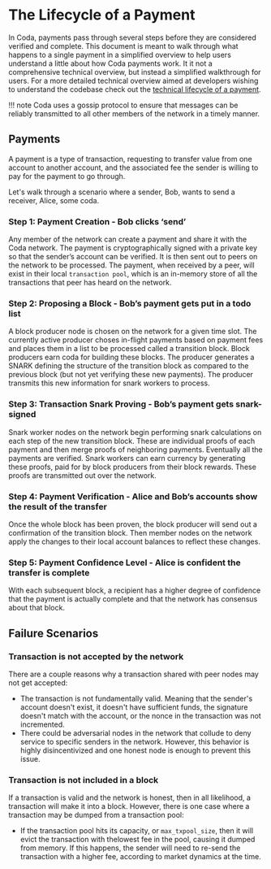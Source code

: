 # The Lifecycle of a Payment

In Coda, payments pass through several steps before they are considered verified and complete. This document is meant to walk through what happens to a single payment in a simplified overview to help users understand a little about how Coda payments work. It it not a comprehensive technical overview, but instead a simplified walkthrough for users. For a more detailed technical overview aimed at developers wishing to understand the codebase check out the [technical lifecycle of a payment](lifecycle-payment-technical.md).

!!! note
    Coda uses a gossip protocol to ensure that messages can be reliably transmitted to all other members of the network in a timely manner.

## Payments

A payment is a type of transaction, requesting to transfer value from one account to another account, and the associated fee the sender is willing to pay for the payment to go through.

Let's walk through a scenario where a sender, Bob, wants to send a receiver, Alice, some coda.

### Step 1: Payment Creation - Bob clicks ‘send’
Any member of the network can create a payment and share it with the Coda network. The payment is
cryptographically signed with a private key so that the sender’s account can be verified. It is then sent out to peers on the network to be processed. The payment, when received by a peer, will exist in their local `transaction pool`, which is an in-memory store of all the transactions that peer has heard on the network.

### Step 2: Proposing a Block - Bob’s payment gets put in a todo list
A block producer node is chosen on the network for a given time slot. The currently active producer choses in-flight payments based on payment fees and places them in a list to be processed called a transition block. Block producers earn coda for building these blocks. The producer generates a SNARK defining the structure of the transition block as compared to the previous block (but not yet verifying these new payments). The producer transmits this new information for snark workers to process.

### Step 3: Transaction Snark Proving - Bob’s payment gets snark-signed
Snark worker nodes on the network begin performing snark calculations on each step of the new transition block. These are individual proofs of each payment and then merge proofs of neighboring payments. Eventually all the payments are verified. Snark workers can earn currency by generating these proofs, paid for by block producers from their block rewards. These proofs are transmitted out over the network.

### Step 4: Payment Verification - Alice and Bob’s accounts show the result of the transfer
Once the whole block has been proven, the block producer will send out a confirmation of the transition block. Then member nodes on the network apply the changes to their local account balances to reflect these changes.

### Step 5: Payment Confidence Level - Alice is confident the transfer is complete
With each subsequent block, a recipient has a higher degree of confidence that the payment is actually complete and that the network has consensus about that block.

## Failure Scenarios

### Transaction is not accepted by the network

There are a couple reasons why a transaction shared with peer nodes may not get accepted:

- The transaction is not fundamentally valid. Meaning that the sender's account doesn't exist, it doesn't have sufficient funds, the signature doesn't match with the account, or the nonce in the transaction was not incremented.
- There could be adversarial nodes in the network that collude to deny service to specific senders in the network. However, this behavior is highly disincentivized and one honest node is enough to prevent this issue.

### Transaction is not included in a block

If a transaction is valid and the network is honest, then in all likelihood, a transaction will make it into a block. However, there is one case where a transaction may be dumped from a transaction pool:

- If the transaction pool hits its capacity, or `max_txpool_size`, then it will evict the transaction with thelowest fee in the pool, causing it dumped from memory. If this happens, the sender will need to re-send the transaction with a higher fee, according to market dynamics at the time.


